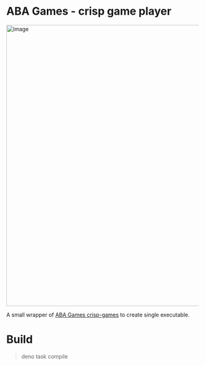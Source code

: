 # ABA Games - crisp game player

<img width="735" alt="image" src="https://github.com/hashrock/aba-crisp-game-player/assets/3132889/053caefb-0079-4b02-bdef-3feec48b53a3">


A small wrapper of [ABA Games crisp-games](https://github.com/abagames/crisp-game-lib) to create single executable.

# Build

> deno task compile
